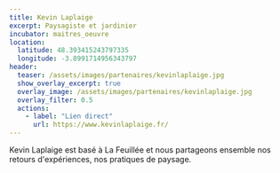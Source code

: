 ```yaml
---
title: Kevin Laplaige
excerpt: Paysagiste et jardinier
incubator: maitres_oeuvre
location:
  latitude: 48.393415243797335 
  longitude: -3.8991714956343797
header:
  teaser: /assets/images/partenaires/kevinlaplaige.jpg
  show_overlay_excerpt: true
  overlay_image: /assets/images/partenaires/kevinlaplaige.jpg
  overlay_filter: 0.5
  actions:
    - label: "Lien direct"
      url: https://www.kevinlaplaige.fr/
---
```


Kevin Laplaige est basé à La Feuillée et nous partageons ensemble nos retours d'expériences, nos pratiques de paysage.